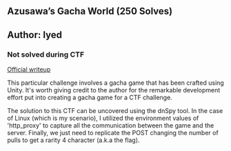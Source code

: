 ## Azusawa’s Gacha World (250 Solves)
## Author: Iyed
### Not solved during CTF

[Official writeup](https://enscribe.dev/blog/sekaictf-2023/azusawas-gacha-world/)

This particular challenge involves a gacha game that has been crafted using Unity. It's worth giving credit to the author for the remarkable development effort put into creating a gacha game for a CTF challenge.

The solution to this CTF can be uncovered using the dnSpy tool. In the case of Linux (which is my scenario), I utilized the environment values of 'http_proxy' to capture all the communication between the game and the server. Finally, we just need to replicate the POST changing the number of pulls to get a rarity 4 character (a.k.a the flag).
